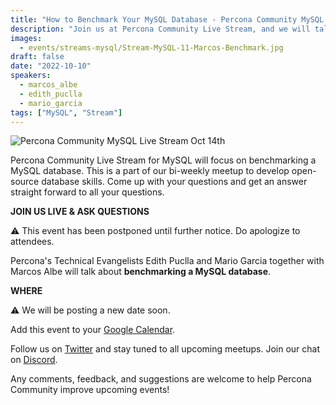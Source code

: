 ```yaml
---
title: "How to Benchmark Your MySQL Database - Percona Community MySQL Live Stream & Chat - Oct 14th"
description: "Join us at Percona Community Live Stream, and we will talk about benchmarking your MySQL database with database experts on Friday, October 14th at 9:00 AM EDT  / 03:00 PM CEST/ 06:30 PM IST."
images:
  - events/streams-mysql/Stream-MySQL-11-Marcos-Benchmark.jpg
draft: false
date: "2022-10-10"
speakers:
  - marcos_albe
  - edith_puclla
  - mario_garcia
tags: ["MySQL", "Stream"]
---
```


![Percona Community MySQL Live Stream Oct 14th](events/streams-mysql/Stream-MySQL-11-Marcos-Benchmark.jpg)

Percona Community Live Stream for MySQL will focus on benchmarking a MySQL database. This is a part of our bi-weekly meetup to develop open-source database skills. Come up with your questions and get an answer straight forward to all your questions.

**JOIN US LIVE & ASK QUESTIONS**

⚠️ This event has been postponed until further notice. Do apologize to attendees.

Percona's Technical Evangelists Edith Puclla and Mario Garcia together with Marcos Albe will talk about **benchmarking a MySQL database**.

**WHERE**

⚠️ We will be posting a new date soon.

Add this event to your [Google Calendar](https://calendar.google.com/event?action=TEMPLATE&tmeid=MmY1c3Ruc3Judm41dGY1ZHUxbDI1ZWdvMm8gYWxla3NhbmRyYS5hYnJhbW92YUBwZXJjb25hLmNvbQ&tmsrc=aleksandra.abramova%40percona.com).

Follow us on [Twitter](https://twitter.com/PerconaBytes) and stay tuned to all upcoming meetups. Join our chat on [Discord](http://per.co.na/discord).

Any comments, feedback, and suggestions are welcome to help Percona Community improve upcoming events!
